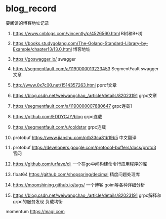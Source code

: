 # blog_record
要阅读的博客地址记录

1. https://www.cnblogs.com/vincently/p/4526560.html B树和B+树

2. https://books.studygolang.com/The-Golang-Standard-Library-by-Example/chapter13/13.0.html 博客地址

3. https://goswagger.io/ swagger

4. https://segmentfault.com/a/1190000013223453 SegmentFault swagger文章

5. http://www.0x7c00.net/1514357263.html pprof文章　

6. https://blog.csdn.net/weiwangchao_/article/details/82023191 grpc文章

7. https://segmentfault.com/a/1190000007880647 grpc连载1

8. https://github.com/EDDYCJY/blog grpc连载

9. https://segmentfault.com/u/coldstar grpc连载

10. protobuf https://www.jianshu.com/p/b33ca81b19b5 中文翻译

11. protobuf https://developers.google.com/protocol-buffers/docs/proto3 官网

12. https://github.com/urfave/cli 一个在go中间构建命令行应用程序的库

13. float64 https://github.com/shopspring/decimal 精度问题处理库

14. https://moonshining.github.io/tags/ 一个博客 goim等各种详细分析

15. https://blog.csdn.net/weiwangchao_/article/details/82023191 grpc解释和grpc的服务发现 负载均衡

momentum
https://magi.com
